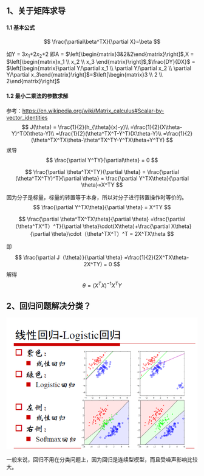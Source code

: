 <script type="text/javascript"
src="http://cdn.mathjax.org/mathjax/latest/MathJax.js?config=TeX-AMS-MML_HTMLorMML">
</script>

## 1、关于矩阵求导

#### 1.1 基本公式

$$
\frac{\partial\beta^TX}{\partial X}=\beta
$$

如Y = 3$x_1$+2$x_2$+2 即A = $\left[\begin{matrix}3&2&2\end{matrix}\right]$,X = $\left[\begin{matrix}x_1 \\ x_2 \\ x_3 \end{matrix}\right]$,$\frac{DY}{DX}$ = $\left[\begin{matrix}\partial Y/\partial x_1 \\ \partial Y/\partial x_2 \\ \partial Y/\partial x_3\end{matrix}\right]$=$\left[\begin{matrix}3 \\ 2 \\ 2\end{matrix}\right]$

#### 1.2 最小二乘法的参数求解

参考：https://en.wikipedia.org/wiki/Matrix_calculus#Scalar-by-vector_identities
$$
J(\theta) = \frac{1}{2}(h_{\theta}(x)-y)\\
=\frac{1}{2}(X\theta-Y)^T(X\theta-Y)\\
=\frac{1}{2}(\theta^TX^T-Y^T)(X\theta-Y)\\
=\frac{1}{2}(\theta^TX^TX\theta-\theta^TX^TY-Y^TX\theta+Y^TY)
$$
求导
$$
\frac{\partial Y^TY}{\partial\theta} = 0
$$

$$
\frac{\partial \theta^TX^TY}{\partial \theta} = \frac{\partial (\theta^TX^TY)^T}{\partial \theta} = \frac{\partial Y^TX\theta}{\partial \theta}=X^TY
$$

因为分子是标量，标量的转置等于本身，所以对分子进行转置操作时等价的。
$$
\frac{\partial Y^TX\theta}{\partial \theta} = X^TY
$$

$$
\frac{\partial \theta^TX^TX\theta}{\partial \theta} =\frac{\partial （\theta^TX^T）^T}{\partial \theta}\cdot(X\theta)+\frac{\partial X\theta}{\partial \theta}\cdot（\theta^TX^T）^T = 2X^TX\theta
$$

即
$$
\frac{\partial J（\theta）}{\partial \theta} =\frac{1}{2}(2X^TX\theta-2X^TY) = 0
$$
解得
$$
\theta =(X^TX)^{-1}X^TY
$$

## 2、回归问题解决分类？



![1](https://github.com/Lanme/cs229/raw/master/add_note/img/add_notes1_1.png)

一般来说，回归不用在分类问题上，因为回归是连续型模型，而且受噪声影响比较大。

